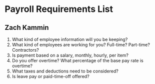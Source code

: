 
# Payroll Requirements List
## Zach Kammin

1. What kind of employee information will you be keeping?
2. What kind of employees are working for you? Full-time? Part-time? Contractors?
3. Is payment based on a salary, monthly, hourly, per item?
4. Do you offer overtime? What percentage of the base pay rate is overtime?
5. What taxes and deductions need to be considered?
6. Is leave pay or paid-time-off offered?